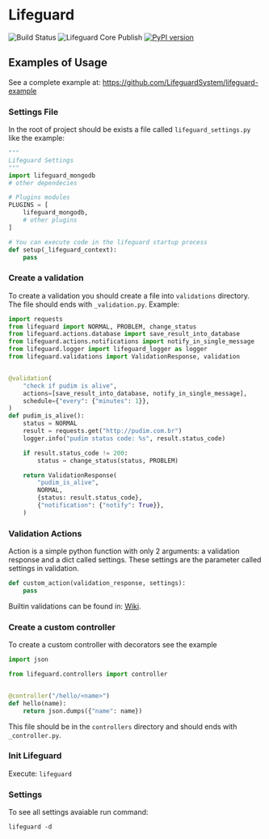 # Lifeguard

![Build Status](https://github.com/LifeguardSystem/lifeguard/workflows/Lifeguard%20Core%20CI/badge.svg)
![Lifeguard Core Publish](https://github.com/LifeguardSystem/lifeguard/workflows/Lifeguard%20Core%20Publish/badge.svg)
[![PyPI version](https://badge.fury.io/py/lifeguard.svg)](https://badge.fury.io/py/lifeguard)

## Examples of Usage

See a complete example at: https://github.com/LifeguardSystem/lifeguard-example

### Settings File

In the root of project should be exists a file called `lifeguard_settings.py` like the example:

```python
"""
Lifeguard Settings
"""
import lifeguard_mongodb
# other dependecies

# Plugins modules
PLUGINS = [
    lifeguard_mongodb,
    # other plugins
]

# You can execute code in the lifeguard startup process
def setup(_lifeguard_context):
    pass
```

### Create a validation

To create a validation you should create a file into `validations` directory. The file should ends with `_validation.py`.
Example:

```python
import requests
from lifeguard import NORMAL, PROBLEM, change_status
from lifeguard.actions.database import save_result_into_database
from lifeguard.actions.notifications import notify_in_single_message
from lifeguard.logger import lifeguard_logger as logger
from lifeguard.validations import ValidationResponse, validation


@validation(
    "check if pudim is alive",
    actions=[save_result_into_database, notify_in_single_message],
    schedule={"every": {"minutes": 1}},
)
def pudim_is_alive():
    status = NORMAL
    result = requests.get("http://pudim.com.br")
    logger.info("pudim status code: %s", result.status_code)

    if result.status_code != 200:
        status = change_status(status, PROBLEM)

    return ValidationResponse(
        "pudim_is_alive",
        NORMAL,
        {status: result.status_code},
        {"notification": {"notify": True}},
    )
```

### Validation Actions

Action is a simple python function with only 2 arguments: a validation response and a dict called settings. These settings are the parameter called settings in validation.

```python
def custom_action(validation_response, settings):
    pass
```

Builtin validations can be found in: [Wiki](https://github.com/LifeguardSystem/lifeguard/wiki).

### Create a custom controller

To create a custom controller with decorators see the example

```python
import json

from lifeguard.controllers import controller


@controller("/hello/<name>")
def hello(name):
    return json.dumps({"name": name})
```

This file should be in the `controllers` directory and should ends with `_controller.py`.

### Init Lifeguard

Execute: `lifeguard`

### Settings

To see all settings avaiable run command:

`lifeguard -d`

